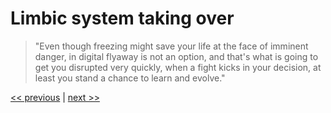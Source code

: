 # Limbic system taking over

>"Even though freezing might save your life at the face of imminent danger, in digital flyaway is not an option, and that's what is going to get you disrupted very quickly, when a fight kicks in your decision, at least you stand a chance to learn and evolve."

[<< previous](1-postponing_getting_deeper_into_the_crisis.md) | [next >>](3-the_inevitable_decision.md)
